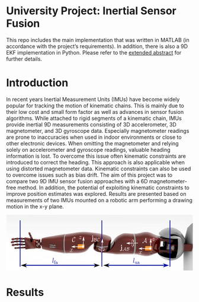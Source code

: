 # University Project: Inertial Sensor Fusion 
This repo includes the main implementation that was written in MATLAB (in accordance with the project’s requirements). In addition, there is also a 9D EKF implementation in Python. Please refer to the [extended abstract](Extended_Abstract.pdf) for further details.


# Introduction
In recent years Inertial Measurement Units (IMUs) have
become widely popular for tracking the motion of kinematic
chains. This is mainly due to their low cost and small form
factor as well as advances in sensor fusion algorithms.
While attached to rigid segments of a kinematic chain,
IMUs provide inertial 9D measurements consisting of 3D
accelerometer, 3D magnetometer, and 3D gyroscope data.
Especially magnetometer readings are prone to inaccuracies
when used in indoor environments or close to other electronic
devices. When omitting the magnetometer and relying solely
on accelerometer and gyroscope readings, valuable heading
information is lost. To overcome this issue often kinematic
constraints are introduced to correct the heading. This approach is also applicable when using distorted magnetometer
data. Kinematic constraints can also be used to overcome
issues such as bias drift.
The aim of this project was to compare two 9D IMU sensor
fusion approaches with a 6D magnetometer-free method. In
addition, the potential of exploiting kinematic constraints to
improve position estimates was explored. Results are presented
based on measurements of two IMUs mounted on a robotic
arm performing a drawing motion in the x-y plane.

<img src="plots/robot_arm.png" width="580" height="150"><br/>



# Results
